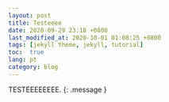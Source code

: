 ```yaml
---
layout: post
title: Testeeee
date: 2020-09-29 23:18 +0800
last_modified_at: 2020-10-01 01:08:25 +0800
tags: [jekyll theme, jekyll, tutorial]
toc:  true
lang: pt
category: blog
---
```


TESTEEEEEEEE.
{: .message }
